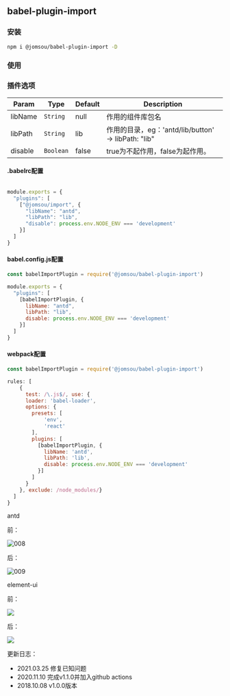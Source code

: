 ## babel-plugin-import

### 安装
```bash
npm i @jomsou/babel-plugin-import -D
```

### 使用

### 插件选项

| Param | Type | Default | Description |
| --- | --- | --- | --- |
| libName | <code>String</code> | null | 作用的组件库包名  |
| libPath | <code>String</code> | lib | 作用的目录，eg：'antd/lib/button' -> libPath: "lib" |
| disable | <code>Boolean</code> | false | true为不起作用，false为起作用。
#### .babelrc配置
```js

module.exports = {
  "plugins": [
    ["@jomsou/import", {
      "libName": "antd",
      "libPath": "lib",
      "disable": process.env.NODE_ENV === 'development'
    }]
  ]
}
```
#### babel.config.js配置
```js
const babelImportPlugin = require('@jomsou/babel-plugin-import')

module.exports = {
  "plugins": [
    [babelImportPlugin, {
      libName: "antd",
      libPath: "lib",
      disable: process.env.NODE_ENV === 'development'
    }]
  ]
}
```

#### webpack配置
```js
const babelImportPlugin = require('@jomsou/babel-plugin-import')

rules: [
    {
      test: /\.js$/, use: {
      loader: 'babel-loader',
      options: {
        presets: [
            'env',
            'react'
        ],
        plugins: [
          [babelImportPlugin, {
            libName: 'antd',
            libPath: 'lib',
            disable: process.env.NODE_ENV === 'development'
          }]
        ]
      }
    }, exclude: /node_modules/}
  ]
}
```

antd

前：

![008](https://user-images.githubusercontent.com/38183707/43043709-bdfa41b8-8dcb-11e8-9fde-f361f6d55eae.PNG)


后：

![009](https://user-images.githubusercontent.com/38183707/43043712-c560e8f8-8dcb-11e8-9d66-0d94238c23dc.PNG)

element-ui

前：

![](https://cdn.jsdelivr.net/gh/zenquan/diagrams@master/img/babel-plugin-import后.png)

后：

![](https://cdn.jsdelivr.net/gh/zenquan/diagrams@master/img/babel-plugin-import前.png)

更新日志：

- 2021.03.25 修复已知问题
- 2020.11.10 完成v1.1.0并加入github actions
- 2018.10.08 v1.0.0版本
